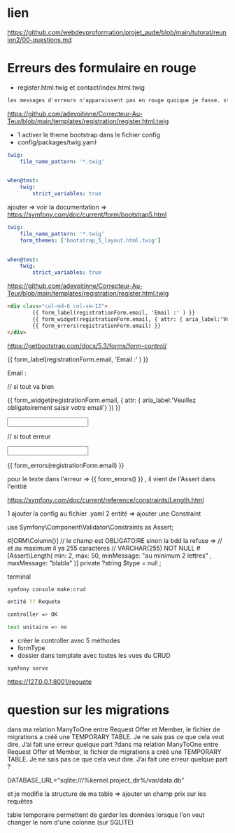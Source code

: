 # lien

<https://github.com/webdevproformation/projet_aude/blob/main/tutorat/reunion2/00-questions.md>


# Erreurs des formulaire en rouge

- register.html.twig et contact/index.html.twig


```txt
les messages d'erreurs n'apparaissent pas en rouge quoique je fasse. style: 'red' ou classe error-message avec la couleur fixée dans la feuille form.css =>l'attribut n'apparait pas sur la balise li créée.  code extrait du code du thème bootstrap_5_layout.html.twig'. 
```

<https://github.com/adevoitinne/Correcteur-Au-Teur/blob/main/templates/registration/register.html.twig>

- 1 activer le theme bootstrap dans le fichier config 
- config/packages/twig.yaml

```yaml
twig:
    file_name_pattern: '*.twig'
    

when@test:
    twig:
        strict_variables: true
```

ajouter => 
voir la documentation => <https://symfony.com/doc/current/form/bootstrap5.html>


```yaml
twig:
    file_name_pattern: '*.twig'
    form_themes: ['bootstrap_5_layout.html.twig']
    

when@test:
    twig:
        strict_variables: true
```

<https://github.com/adevoitinne/Correcteur-Au-Teur/blob/main/templates/registration/register.html.twig>


```html
<div class="col-md-6 col-sm-12">
        {{ form_label(registrationForm.email, 'Email :' ) }}
        {{ form_widget(registrationForm.email, { attr: { aria_label:'Veuillez obligatoirement saisir votre email'} }) }}
        {{ form_errors(registrationForm.email) }}
</div>
```

<https://getbootstrap.com/docs/5.3/forms/form-control/>

{{ form_label(registrationForm.email, 'Email :' ) }}

<label for="xxxxx" class="form-label">Email :</label>

// si tout va bien 

{{ form_widget(registrationForm.email, { attr: { aria_label:'Veuillez obligatoirement saisir votre email'} }) }}

<input type="email" class="form-control"  aria_label="Veuillez obligatoirement saisir votre email" id="xxxxx">


// si tout erreur 

<input type="email" class="form-control is-invalid"  aria_label="Veuillez obligatoirement saisir votre email" id="xxxxx">
 

{{ form_errors(registrationForm.email) }}

<div class="invalid-feedback">    

pour le texte dans l'erreur => {{ form_errors() }} , il vient de l'Assert dans l'entité

https://symfony.com/doc/current/reference/constraints/Length.html

1 ajouter la config au fichier .yaml
2 entité => ajouter une Constraint 

use Symfony\Component\Validator\Constraints as Assert;

#[ORM\Column()]
    // le champ est OBLIGATOIRE sinon la bdd la refuse =>
    // et au maximum il ya 255 caractères 
    // VARCHAR(255) NOT NULL 
#[Assert\Length(
        min: 2, 
        max: 50, 
        minMessage: "au minimum 2 lettres" , 
        maxMessage: "blabla"
)]
private ?string $type = null ;


terminal 

```sh
symfony console make:crud

entité ?? Requete

controller => OK

test unitaire => no
```

- créer le controller avec 5 méthodes
- formType 
- dossier dans template avec toutes les vues du CRUD 

```sh
symfony serve
```

https://127.0.0.1:8001/requete



# question sur les migrations


dans ma relation ManyToOne entre Request Offer et Member, le fichier de migrations a créé une TEMPORARY TABLE. Je ne sais pas ce que cela veut dire. J’ai fait une erreur quelque part ?dans ma relation ManyToOne entre Request Offer et Member, le fichier de migrations a créé une TEMPORARY TABLE. Je ne sais pas ce que cela veut dire. J’ai fait une erreur quelque part ?


DATABASE_URL="sqlite:///%kernel.project_dir%/var/data.db"

et je modifie la structure de ma table => ajouter un champ prix sur les requêtes

table temporaire permettent de garder les données lorsque l'on veut changer le nom d'une colonne (sur SQLITE)

